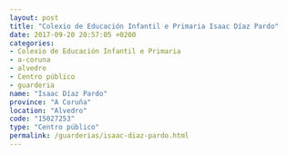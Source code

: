 ```yaml
---
layout: post
title: "Colexio de Educación Infantil e Primaria Isaac Díaz Pardo"
date: 2017-09-20 20:57:05 +0200
categories:
- Colexio de Educación Infantil e Primaria
- a-coruna
- alvedro
- Centro público
- guarderia
name: "Isaac Díaz Pardo"
province: "A Coruña"
location: "Alvedro"
code: "15027253"
type: "Centro público"
permalink: /guarderias/isaac-diaz-pardo.html
---
```


